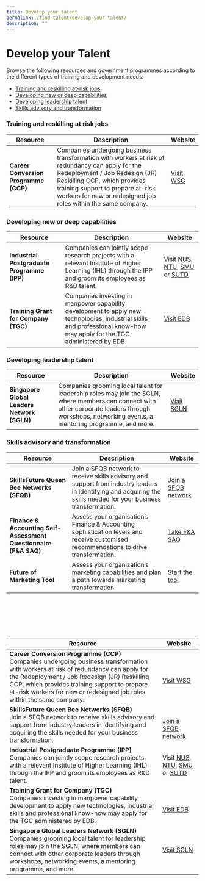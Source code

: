 ```yaml
---
title: Develop your talent
permalink: /find-talent/develop-your-talent/
description: ""
---
```

# Develop your Talent

Browse the following resources and government programmes according to the different types of training and development needs: 
* [Training and reskilling at-risk jobs](#training-and-reskilling-at-risk-jobs)
* [Developing new or deep capabilities](#developing-new-or-deep-capabilities)
* [Developing leadership talent](#developing-leadership-talent)
* [Skills advisory and transformation](#skills-advisory-and-transformation)


### Training and reskilling at risk jobs

| Resource | Description |Website| 
| -------- | -------- | -------- |
|    **Career Conversion Programme (CCP)** | Companies undergoing business transformation with workers at risk of redundancy can apply for the Redeployment / Job Redesign (JR) Reskilling CCP, which provides training support to prepare at-risk workers for new or redesigned job roles within the same company. |[Visit WSG](https://www.wsg.gov.sg/home/employers-industry-partners/workforce-development-job-redesign/career-conversion-programmes-employers)  | 


### Developing new or deep capabilities 

| Resource | Description |Website| 
| -------- | -------- | -------- |
| **Industrial Postgraduate Programme (IPP)** | Companies can jointly scope research projects with a relevant Institute of Higher Learning (IHL) through the IPP and groom its employees as R&amp;D talent.|Visit [NUS](https://cde.nus.edu.sg/graduate/graduate-programmes-by-research/phd-master-of-engineering-industrial-postgraduate-programme/), [NTU](https://www.ntu.edu.sg/graduate-college/admissions/programme/industrial-postgraduate-programme-(ipp)), [SMU](https://graduatestudies.smu.edu.sg/phd/industrial-postgraduate-programme) or [SUTD](https://www.sutd.edu.sg/Admissions/Graduate/Industrial-Programmes/EDB-IPP) | 
|**Training Grant for Company (TGC)**|Companies investing in manpower capability development to apply new technologies, industrial skills and professional know-how may apply for the TGC administered by EDB.|[Visit EDB](https://www.edb.gov.sg/en/how-we-help/incentives-and-schemes.html)|


### Developing leadership talent

| Resource | Description |Website| 
| -------- | -------- | -------- |
| **Singapore Global Leaders Network (SGLN)** | Companies grooming local talent for leadership roles may join the SGLN, where members can connect with other corporate leaders through workshops, networking events, a mentoring programme, and more.|[Visit SGLN](https://www.sgln.hcli.org/)|


### Skills advisory and transformation

| Resource | Description |Website| 
| -------- | -------- | -------- |
| **SkillsFuture Queen Bee Networks (SFQB)** | Join a SFQB network to receive skills advisory and support from industry leaders in identifying and acquiring the skills needed for your business transformation. |[Join a SFQB network](https://www.gobusiness.gov.sg/enterprisejobskills/programmes-and-initiatives/upgrade-skills/skillsfuture-queen-bee-networks/)|
|**Finance &amp; Accounting Self-Assessment Questionnaire (F&amp;A SAQ)**|Assess your organisation’s Finance &amp; Accounting sophistication levels and receive customised recommendations to drive transformation.|[Take F&amp;A SAQ](https://fa-saq.edb.gov.sg/corporate)|
|**Future of Marketing Tool**|Assess your organization’s marketing capabilities and plan a path towards marketing transformation.|[Start the tool](https://www.edb.gov.sg/en/future-of-marketing-tool.html)|

<br>
<br>
<br>
<br>
<br>


| Resource | Website | 
| -------- | -------- | 
|    **Career Conversion Programme (CCP)**<br>Companies undergoing business transformation with workers at risk of redundancy can apply for the Redeployment / Job Redesign (JR) Reskilling CCP, which provides training support to prepare at-risk workers for new or redesigned job roles within the same company. | <br> [Visit WSG](https://www.wsg.gov.sg/home/employers-industry-partners/workforce-development-job-redesign/career-conversion-programmes-employers)   | 
| **SkillsFuture Queen Bee Networks (SFQB)**<br>Join a SFQB network to receive skills advisory and support from industry leaders in identifying and acquiring the skills needed for your business transformation. | <br>[Join a SFQB network](https://www.gobusiness.gov.sg/enterprisejobskills/programmes-and-initiatives/upgrade-skills/skillsfuture-queen-bee-networks/)|
|**Industrial Postgraduate Programme (IPP)**<br> Companies can jointly scope research projects with a relevant Institute of Higher Learning (IHL) through the IPP and groom its employees as R&amp;D talent. | Visit [NUS](https://cde.nus.edu.sg/graduate/graduate-programmes-by-research/phd-master-of-engineering-industrial-postgraduate-programme/), [NTU](https://www.ntu.edu.sg/graduate-college/admissions/programme/industrial-postgraduate-programme-(ipp)), [SMU](https://graduatestudies.smu.edu.sg/phd/industrial-postgraduate-programme) or [SUTD](https://www.sutd.edu.sg/Admissions/Graduate/Industrial-Programmes/EDB-IPP)
|**Training Grant for Company (TGC)**<br>Companies investing in manpower capability development to apply new technologies, industrial skills and professional know-how may apply for the TGC administered by EDB.|<br>[Visit EDB](https://www.edb.gov.sg/en/how-we-help/incentives-and-schemes.html)|
|**Singapore Global Leaders Network (SGLN)**<br>Companies grooming local talent for leadership roles may join the SGLN, where members can connect with other corporate leaders through workshops, networking events, a mentoring programme, and more.|[Visit SGLN](https://www.sgln.hcli.org/)
